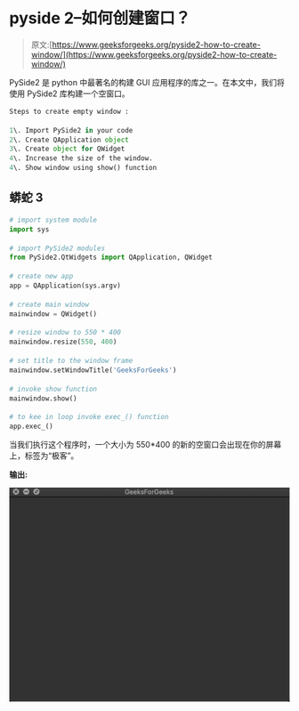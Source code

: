 # pyside 2–如何创建窗口？

> 原文:[https://www.geeksforgeeks.org/pyside2-how-to-create-window/](https://www.geeksforgeeks.org/pyside2-how-to-create-window/)

PySide2 是 python 中最著名的构建 GUI 应用程序的库之一。在本文中，我们将使用 PySide2 库构建一个空窗口。

```py
Steps to create empty window :

1\. Import PySide2 in your code
2\. Create QApplication object
3\. Create object for QWidget
4\. Increase the size of the window.
4\. Show window using show() function
```

## 蟒蛇 3

```py
# import system module
import sys

# import PySide2 modules
from PySide2.QtWidgets import QApplication, QWidget

# create new app
app = QApplication(sys.argv)

# create main window
mainwindow = QWidget()

# resize window to 550 * 400
mainwindow.resize(550, 400)

# set title to the window frame
mainwindow.setWindowTitle('GeeksForGeeks')

# invoke show function
mainwindow.show()

# to kee in loop invoke exec_() function
app.exec_()
```

当我们执行这个程序时，一个大小为 550*400 的新的空窗口会出现在你的屏幕上，标签为“极客”。

**输出:**

![](img/6c00b00bd19144f1f856398b3b5a73cf.png)